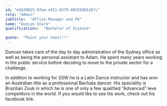 ```yaml
---
id: "e5620025-97ae-e911-8279-00155d01267c"
role: "Admin"
jobTitle:  "Office Manager and PA"
name: "Duncan Stark"
qualifications:  "Bachelor of Science"

quote:  "Point your toes!!!"
---
```


Duncan takes care of the day to day administration of the Sydney office as well as being the personal assistant to Adam. He spent many years working in the public service before deciding to move to the private sector for a challenge.   

In addition to working for SSW he is a Latin Dance instructor and has won an Australian title as a professional Bachata dancer. His speciality is Brazilian Zouk in which he is one of only a few qualified "Advanced" leve competitors in the world. If you would like to see his work, check out his facebook link.   
